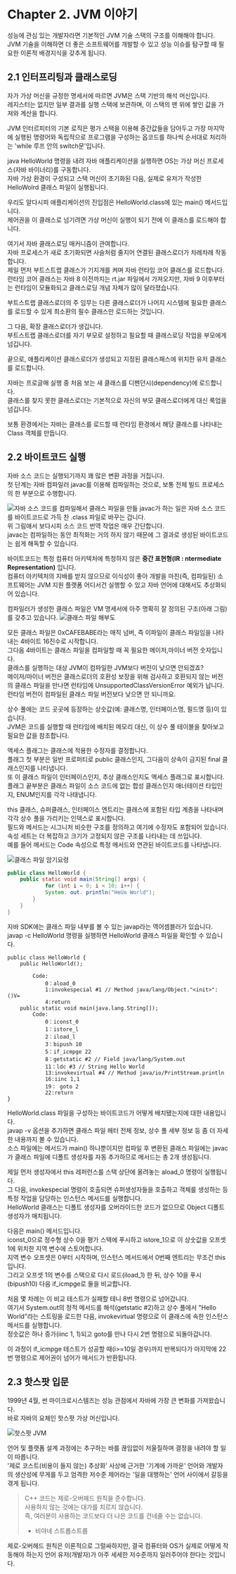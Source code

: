 # Chapter 2. JVM 이야기

성능에 관심 있는 개발자라면 기본적인 JVM 기술 스택의 구조를 이해해야 합니다.   
JVM 기술을 이해하면 더 좋은 소프트웨어를 개발할 수 있고 성능 이슈를 탐구할 때 필요한 이론적 배경지식을 갖추게 됩니다.

## 2.1 인터프리팅과 클래스로딩
자가 가상 머신을 규정한 명세서에 따르면 JVM은 스택 기반의 해석 머신입니다.   
레지스터는 없지만 일부 결과를 실행 스택에 보관하며, 이 스택의 맨 위에 쌓인 값을 가져와 계산을 합니다.

JVM 인터르피터의 기본 로직은 평가 스택을 이용해 중간값들을 담아두고 가장 마지막에 실행된 명령어와 독립적으로 프로그램을 구성하는 옵코드를 하나씩 순서대로 처리하는 'while 루프 안의 switch문'입니다.

java HelloWorld 명령을 내려 자바 애플리케이션을 실행하면 OS는 가상 머신 프로세스(자바 바이너리)를 구동합니다.   
자바 가상 환경이 구성되고 스택 머신이 초기화된 다음, 실제로 유저가 작성한 HelloWolrd 클래스 파일이 실행됩니다.

우리도 알다시피 애플리케이션의 진입점은 HelloWorld.class에 있는 main() 메서드입니다.   
제어권을 이 클래스로 넘기려면 가상 머신이 실행이 되기 전에 이 클래스를 로드해야 합니다.

여기서 자바 클래스로딩 매커니즘이 관여합니다.   
자바 프로세스가 새로 초기화되면 사슬처럼 줄지어 연결된 클래스로더가 차례차례 작동합니다.   
제일 먼저 부트스트랩 클래스가 기지개를 켜며 자바 런타임 코어 클래스를 로드합니다.   
런타임 코어 클래스는 자바 8 이전까지는 rt.jar 파일에서 가져오지만, 자바 9 이후부터는 런타임이 모듈화되고 클래스로딩 개념 자체가 많이 달라졌습니다.

부트스트랩 클래스로더의 주 임무는 다른 클래스로더가 나머지 시스템에 필요한 클래스를 로드할 수 있게 최소환의 필수 클래스만 로드하는 것입니다.

그 다음, 확장 클래스로더가 생깁니다.   
부트스트랩 클래스로더를 자기 부모로 설정하고 필요할 때 클래스로딩 작업을 부모에게 넘깁니다.

끝으로, 애플리케이션 클래스로더가 생성되고 지정된 클래스패스에 위치한 유저 클래스를 로드합니다.

자바는 프로글매 실행 중 처음 보는 새 클래스를 디펜던시(dependency)에 로드합니다.   
클래스를 찾지 못한 클래스로더는 기본적으로 자신의 부모 클래스로더에게 대신 룩업을 넘깁니다.   

보통 환경에서는 자바는 클래스를 로드할 때 런타임 환경에서 해당 클래스를 나타내는 Class 객체를 만듭니다.

## 2.2 바이트코드 실행
자바 소스 코드는 실행되기까지 꽤 많은 변환 과정을 거칩니다.   
첫 단계는 자바 컴파일러 javac를 이용해 컴파일하는 것으로, 보통 전체 빌드 프로세스의 한 부분으로 수행합니다.   

![자바 소스 코드를 컴파일해서 클래스 파일을 만듦](image/compiling_java_source_to_class_file.png)
javac가 하는 일은 자바 소스 코드를 바이트코드로 가득 찬 .class 파일로 바꾸는 겁니다.   
위 그림애서 보다시피 소스 코드 번역 작업은 매우 간단합니다.   
javac는 컴파일하는 동안 최적화는 거의 하지 않기 때문에 그 결과로 생성된 바이트코드는 쉽게 해독할 수 있습니다.

바이트코드는 특정 컴퓨터 아키텍처에 특정하지 않은 **중간 표현형(IR : ntermediate Representation)** 입니다.   
컴퓨터 아키텍처의 지배를 받지 않으므로 이식성이 좋아 개발을 마친(즉, 컴파일된) 소프트웨어는 JVM 지원 플랫폼 어디서건 실행할 수 있고 자바 언어에 대해서도 추상화되어 있습니다.

컴파일러가 생성한 클래스 파일은 VM 명세서에 아주 명확히 잘 정의된 구조(아래 그림)를 갖추고 있습니다.
![클래스 파일 해부도](image/class_file_anatomy.png)

모든 클래스 파일은 0xCAFEBABE라는 매직 넘버, 즉 이파일이 클래스 파일임을 나타내는 4바이트 16진수로 시작합니다.   
그다음 4바이트는 클래스 파일을 컴파일할 때 꼭 필요한 메이저,마이너 버전 숫자입니다.   
클래스를 실행하는 대상 JVM이 컴파일한 JVM보다 버전이 낮으면 안되겠죠?   
메이저/마이너 버전은 클래스로더의 호환성 보장을 위해 검사하고 호환되지 않는 버전의 클래스 파일을 만나면 런타임에 UnsupportedClassVersionError 예외가 납니다.   
런타임 버전이 컴파일된 클래스 파일 버전보다 낮으면 안 되니까요.

상수 풀에는 코드 곳곳에 등장하는 상숫값(예: 클래스명, 인터페이스명, 필드명 등)이 있습니다.   
JVM은 코드를 실행할 때 런타임에 배치된 메모리 대신, 이 상수 풀 테이블을 찾아보고 필요한 값을 참조합니다.

액세스 플래그는 클래스에 적용한 수정자를 결정합니다.   
플래그 첫 부분은 일반 프로퍼티로 public 클래스인지, 그다음이 상속이 금지된 final 클래스인지를 나타냅니다.   
또 이 클래스 파일이 인터페이스인지, 추상 클래스인지도 액세스 플래그로 표시합니다.   
플래그 끝부분은 클래스 파일이 소스 코드에 없는 합성 클래스인지 애너테이션 타입인지, ENUM인지를 각각 나태냅니다.

this 클래스, 슈퍼클래스, 인터페이스 엔트리는 클래스에 포함된 타입 계층을 나타내며 각각 상수 풀을 가리키는 인덱스로 표시합니다.   
필드와 메서드는 시그니처 비슷한 구조를 정의하고 여기에 수정자도 포함되어 있습니다.   
속성 세트는 더 복잡하고 크기가 고정되지 않은 구조를 나타내는 데 쓰입니다.   
예를 들어 메서드는 Code 속성으로 특정 메서드와 연관된 바이트코드를 나타냅니다.

![클래스 파일 암기요령](image/class_file_memorization_tips.png)

```java
public class HelloWorld {
    public static void main(String[] args) {
            for (int i = 0; i < 10; i++) {
            System. out. println("HeUo World");
        }
    }
}
```

자바 SDK에는 클래스 파일 내부를 볼 수 있는 javap라는 역어셈블러가 있습니다.   
javap -c HelloWorld 명령을 실행하면 HelloWorld 클래스 파일을 확인할 수 있습니다.

```class
public class HelloWorld {
    public HelloWorld();

        Code:
            0：aload_0
            1:invokespecial #1 // Method java/lang/Object."<init>":()V=
            4:return
    public static void main(java.lang.String[]);
        Code:
            0：iconst_0
            1：istore_l
            2：iload_l
            3：bipush 10
            5：if_icmpge 22
            8：getstatic #2 // Field java/lang/System.out
            11：ldc #3 // String Hello World
            13:invokevirtual #4 // Method java/io/PrintStream.println
            16:iinc 1,1
            19： goto 2
            22:return
}
```
HelloWorld.class 파일을 구성하는 바이트코드가 어떻게 배치됐는지에 대한 내용입니다.   
javap -v 옵션을 추가하면 클래스 파일 헤터 전체 정보, 상수 풀 세부 정보 등 좀 더 자세한 내용까지 볼 수 있습니다.   
소스 파일에는 메서드가 main() 하나뿐이지만 컴파일 후 변환된 클래스 파일에는 javac가 클래스 파일에 디폴트 생성자를 자동 추가하므로 메서드는 총 2개 생성됩니다.

제일 먼저 생성자에서 this 레퍼런스를 스택 상단에 올려놓는 aload_0 명령이 실행됩니다.   
그 다음, invokespecial 명령이 호출되면 슈퍼생성자들을 호출하고 객체를 생성하는 등 특정 작업을 담당하는 인스턴스 메서드를 실행합니다.   
HelloWorld 클래스는 디폴트 생성자를 오버라이드한 코드가 없으므로 Object 디폴트 생성자가 매치됩니다.

다음은 main() 메서드입니다.   
iconst_0으로 정수형 상수 0을 평가 스택에 푸시하고 istore_1으로 이 상숫값을 오프셋 1에 위치한 지역 변수에 스토어합니다.   
지역 변수 오프셋은 0부터 시작하며, 인스턴스 메서드에서 0번째 엔트리는 무조건 this입니다.   
그리고 오프셋 1의 변수를 스택으로 다시 로드(iload_1) 한 뒤, 상수 10을 푸시(bipush10) 다음 if_icmpge로 둘을 비교합니다.

처음 몇 차례는 이 비교 테스트가 실패할 테니 8번 명령으로 넘어갑니다.   
여기서 System.out의 정적 메서드를 해석(getstatic #2)하고 상수 풀에서 "Hello World"라는 스트링을 로드한 다음, invokevirtual 명령으로 이 클래스에 속한 인스턴스 메서드를 실행합니다.   
정숫값은 하나 증가(iinc 1, 1)되고 goto를 만나 다시 2번 명령으로 되돌아갑니다.

이 과정이 if_icmpge 테스트가 성공할 때(i>=10일 경우)까지 반복되다가 마지막에 22번 명령으로 제어권이 넘어가 메서드가 반환됩니다.

## 2.3 핫스팟 입문
1999년 4월, 썬 마이크로시스템즈는 성능 관점에서 자바에 가장 큰 변화를 가져왔습니다.   
바로 자바의 요체인 핫스팟 가상 머신입니다.   

![핫스팟 JVM](image/hotspot_jvm.png)

언어 및 플랫폼 설계 과정에는 추구하는 바를 끊임없이 저울질하며 결정을 내려야 할 일이 따릅니다.   
'제로 코스트(비용이 들지 않는) 추상화' 사상에 근거한 '기계에 가까운' 언어와 개발자의 생산성에 무게를 두고 엄격한 저수준 제어라는 '일을 대행하는' 언어 사이에서 갈등을 겪게 됩니다. 

> C++ 코드는 제로-오버헤드 원칙을 준수합니다.   
> 사용하지 않는 것에는 대가를 치르지 않습니다.   
> 즉, 여러분이 사용하는 코드보다 더 나은 코드를 건네줄 수는 없습니다.   
> - 비야네 스트롭스트룹
 
제로-오버헤드 원칙은 이론적으로 그럴싸하지만, 결국 컴퓨터와 OS가 실제로 어떻게 작동해야 하는지 언어 유저(개발자)가 아주 세세한 저수준까지 일러주어야 한다는 것입니다.